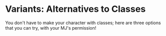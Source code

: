 # Variants: Alternatives to Classes

You don't have to make your character with classes; here are three options that you can try, with your MJ's permission!
